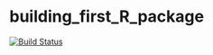 # building_first_R_package

[![Build Status](https://travis-ci.com/MarijusB/building_first_R_package.svg?branch=master)](https://travis-ci.com/MarijusB/building_first_R_package)
